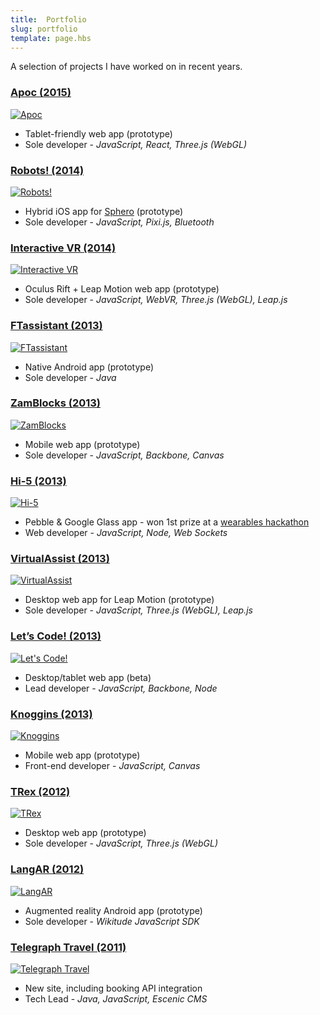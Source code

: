 ```yaml
---
title:  Portfolio
slug: portfolio
template: page.hbs
---
```


A selection of projects I have worked on in recent years.


### [Apoc (2015)](http://labs.pearson.com/prototypes/apoc/)

[![Apoc](/images/pages/portfolio/apoc.png)](http://labs.pearson.com/prototypes/apoc/)

* Tablet-friendly web app (prototype)
* Sole developer - *JavaScript, React, Three.js (WebGL)*


### [Robots! (2014)](http://labs.pearson.com/prototypes/robots/)

[![Robots!](/images/pages/portfolio/robots2.png)](http://labs.pearson.com/prototypes/robots/)

* Hybrid iOS app for [Sphero](http://www.gosphero.com/) (prototype)
* Sole developer - *JavaScript, Pixi.js, Bluetooth*


### [Interactive VR (2014)](http://labs.pearson.com/prototypes/interactive-vr/)

[![Interactive VR](/images/pages/portfolio/interactive-vr2.png)](http://labs.pearson.com/prototypes/interactive-vr/)

* Oculus Rift + Leap Motion web app (prototype)
* Sole developer - *JavaScript, WebVR, Three.js (WebGL), Leap.js*


### [FTassistant (2013)](http://labs.pearson.com/prototypes/ftassistant/)

[![FTassistant](/images/pages/portfolio/ftassistant2.png)](http://labs.pearson.com/prototypes/ftassistant/)

* Native Android app (prototype)
* Sole developer - *Java*


### [ZamBlocks (2013)](http://labs.pearson.com/prototypes/zamblocks-3/)

[![ZamBlocks](/images/pages/portfolio/zamblocks.png)](http://labs.pearson.com/prototypes/zamblocks-3/)

* Mobile web app (prototype)
* Sole developer - *JavaScript, Backbone, Canvas*


### [Hi-5 (2013)](http://labs.pearson.com/prototypes/hi-5/)

[![Hi-5](/images/pages/portfolio/hi5.png)](http://labs.pearson.com/prototypes/hi-5/)

* Pebble & Google Glass app - won 1st prize at a [wearables hackathon](https://www.eventbrite.co.uk/e/google-glass-and-wearables-hackathon-tickets-9260154371)
* Web developer - *JavaScript, Node, Web Sockets*


### [VirtualAssist (2013)](http://labs.pearson.com/prototypes/virtualassist/)

[![VirtualAssist](/images/pages/portfolio/virtualassist.png)](http://labs.pearson.com/prototypes/virtualassist/)

* Desktop web app for Leap Motion (prototype)
* Sole developer - *JavaScript, Three.js (WebGL), Leap.js*


### [Let’s Code! (2013)](http://labs.pearson.com/prototypes/lets-code/)

[![Let's Code!](/images/pages/portfolio/letscode.png)](http://labs.pearson.com/prototypes/lets-code/)

* Desktop/tablet web app (beta)
* Lead developer - *JavaScript, Backbone, Node*


### [Knoggins (2013)](http://labs.pearson.com/prototypes/knoggins/)

[![Knoggins](/images/pages/portfolio/knoggins.png)](http://labs.pearson.com/prototypes/knoggins/)

* Mobile web app (prototype)
* Front-end developer - *JavaScript, Canvas*


### [TRex (2012)](http://labs.pearson.com/prototypes/trex/)

[![TRex](/images/pages/portfolio/trex.png)](http://labs.pearson.com/prototypes/trex/)

* Desktop web app (prototype)
* Sole developer - *JavaScript, Three.js (WebGL)*


### [LangAR (2012)](http://labs.pearson.com/prototypes/langar-augmented-reality-talking-phrasebook/)

[![LangAR](/images/pages/portfolio/langar.png)](http://labs.pearson.com/prototypes/langar-augmented-reality-talking-phrasebook/)

* Augmented reality Android app (prototype) 
* Sole developer - *Wikitude JavaScript SDK*


### [Telegraph Travel (2011)](http://www.telegraph.co.uk/travel/)

[![Telegraph Travel](/images/pages/portfolio/telegraph-travel.png)](http://www.telegraph.co.uk/travel/)

* New site, including booking API integration
* Tech Lead - *Java, JavaScript, Escenic CMS*
